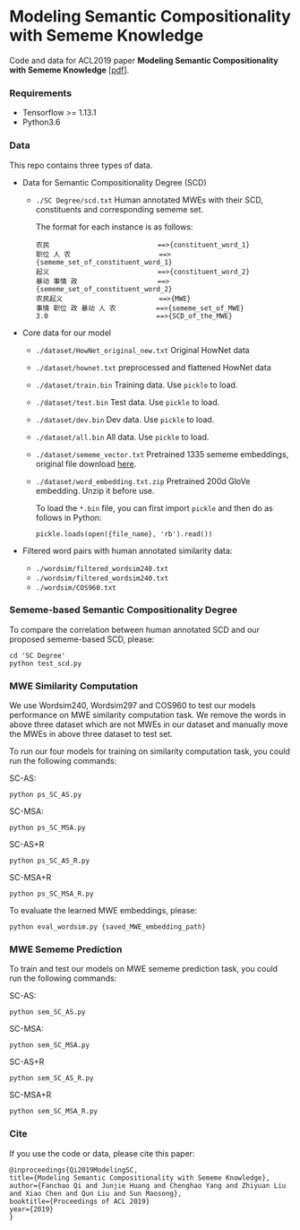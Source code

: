 # Modeling Semantic Compositionality with Sememe Knowledge

Code and data for ACL2019 paper **Modeling Semantic Compositionality with Sememe Knowledge** [[pdf](https://www.aclweb.org/anthology/P19-1571)].
### Requirements

- Tensorflow >= 1.13.1
- Python3.6

### Data

This repo contains three types of data. 

- Data for Semantic Compositionality Degree (SCD)

  - `./SC Degree/scd.txt` Human annotated MWEs with their SCD, constituents and corresponding sememe set.

    The format for each instance is as follows:

    ```
    农民                           ==>{constituent_word_1}
    职位 人 农                      ==>{sememe_set_of_constituent_word_1}
    起义                           ==>{constituent_word_2}
    暴动 事情 政                    ==>{sememe_set_of_constituent_word_2}
    农民起义                        ==>{MWE}
    事情 职位 政 暴动 人 农          ==>{sememe_set_of_MWE}
    3.0                           ==>{SCD_of_the_MWE}
    ```

- Core data for our model

  - `./dataset/HowNet_original_new.txt`  Original HowNet data

  - `./dataset/hownet.txt` preprocessed and flattened HowNet data

  - `./dataset/train.bin` Training data. Use `pickle` to load.

  - `./dataset/test.bin` Test data. Use `pickle` to load.

  - `./dataset/dev.bin` Dev data. Use `pickle` to load.

  - `./dataset/all.bin` All data. Use `pickle` to load.

  - `./dataset/sememe_vector.txt` Pretrained 1335 sememe embeddings, original file download [here](https://cloud.tsinghua.edu.cn/d/76ab4a71efa541bd8eb3/).

  - `./dataset/word_embedding.txt.zip` Pretrained 200d GloVe embedding. Unzip it before use.

    To load the `*.bin` file, you can first import `pickle` and then do as follows in Python:

    `pickle.loads(open({file_name}, 'rb').read())`

- Filtered word pairs with human annotated similarity data:
  - `./wordsim/filtered_wordsim240.txt   `
  - `./wordsim/filtered_wordsim240.txt   `
  - `./wordsim/COS960.txt   `

### Sememe-based Semantic Compositionality Degree

To compare the correlation between human annotated SCD and our proposed sememe-based SCD, please:

```
cd 'SC Degree'
python test_scd.py
```

### MWE Similarity Computation

We use Wordsim240, Wordsim297 and COS960 to test our models performance on MWE similarity computation task. We remove the words in above three dataset which are not MWEs in our dataset and manually move the MWEs in above three dataset to test set.

To run our four models for training on similarity computation task, you could run the following commands: 

SC-AS: 

```
python ps_SC_AS.py
```

SC-MSA:

```
python ps_SC_MSA.py
```

SC-AS+R

```
python ps_SC_AS_R.py
```

SC-MSA+R

```
python ps_SC_MSA_R.py 
```

To evaluate the learned MWE embeddings, please:

```
python eval_wordsim.py {saved_MWE_embedding_path} 
```

### MWE Sememe Prediction

To train and test our models on MWE sememe prediction task, you could run the following commands:

SC-AS: 

```
python sem_SC_AS.py
```

SC-MSA:

```
python sem_SC_MSA.py
```

SC-AS+R

```
python sem_SC_AS_R.py
```

SC-MSA+R

```
python sem_SC_MSA_R.py 
```

### Cite

If you use the code or data, please cite this paper:

```
@inproceedings{Qi2019ModelingSC,
title={Modeling Semantic Compositionality with Sememe Knowledge},
author={Fanchao Qi and Junjie Huang and Chenghao Yang and Zhiyuan Liu and Xiao Chen and Qun Liu and Sun Maosong},
booktitle={Proceedings of ACL 2019}
year={2019}
}
```


